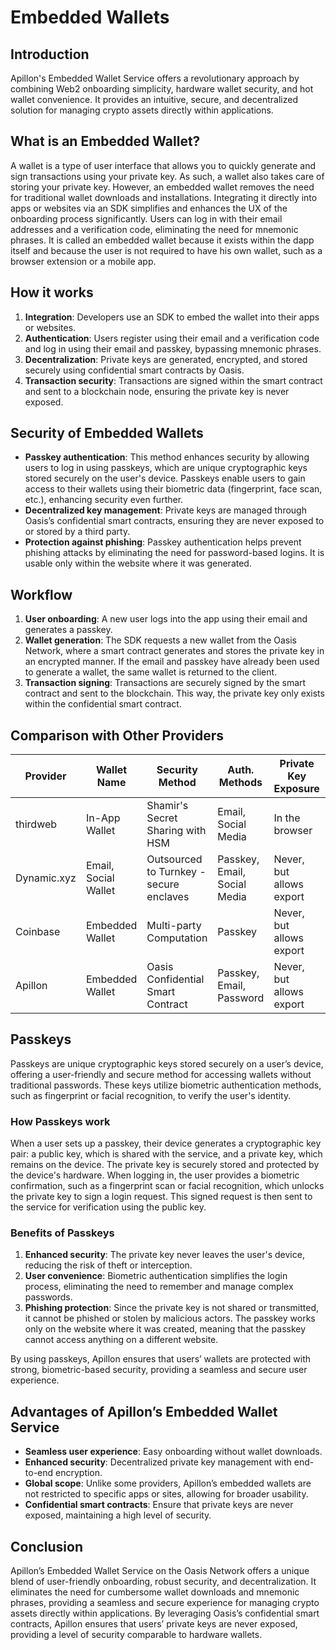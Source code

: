 # Embedded Wallets

## Introduction

Apillon's Embedded Wallet Service offers a revolutionary approach by combining Web2 onboarding simplicity, hardware wallet security, and hot wallet convenience. It provides an intuitive, secure, and decentralized solution for managing crypto assets directly within applications.

## What is an Embedded Wallet?

A wallet is a type of user interface that allows you to quickly generate and sign transactions using your private key. As such, a wallet also takes care of storing your private key. However, an embedded wallet removes the need for traditional wallet downloads and installations. Integrating it directly into apps or websites via an SDK simplifies and enhances the UX of the onboarding process significantly. Users can log in with their email addresses and a verification code, eliminating the need for mnemonic phrases. It is called an embedded wallet because it exists within the dapp itself and because the user is not required to have his own wallet, such as a browser extension or a mobile app.

## How it works

1. **Integration**: Developers use an SDK to embed the wallet into their apps or websites.
2. **Authentication**: Users register using their email and a verification code and log in using their email and passkey, bypassing mnemonic phrases.
3. **Decentralization**: Private keys are generated, encrypted, and stored securely using confidential smart contracts by Oasis.
4. **Transaction security**: Transactions are signed within the smart contract and sent to a blockchain node, ensuring the private key is never exposed.

## Security of Embedded Wallets

- **Passkey authentication**: This method enhances security by allowing users to log in using passkeys, which are unique cryptographic keys stored securely on the user's device. Passkeys enable users to gain access to their wallets using their biometric data (fingerprint, face scan, etc.), enhancing security even further.
- **Decentralized key management**: Private keys are managed through Oasis’s confidential smart contracts, ensuring they are never exposed to or stored by a third party.
- **Protection against phishing**: Passkey authentication helps prevent phishing attacks by eliminating the need for password-based logins. It is usable only within the website where it was generated.

## Workflow

1. **User onboarding**: A new user logs into the app using their email and generates a passkey.
2. **Wallet generation**: The SDK requests a new wallet from the Oasis Network, where a smart contract generates and stores the private key in an encrypted manner. If the email and passkey have already been used to generate a wallet, the same wallet is returned to the client.
3. **Transaction signing**: Transactions are securely signed by the smart contract and sent to the blockchain. This way, the private key only exists within the confidential smart contract.

## Comparison with Other Providers

| Provider      | Wallet Name          | Security Method                         | Auth. Methods                | Private Key Exposure     | Wallet Scope | Decentralization                      |
|---------------|----------------------|-----------------------------------------|------------------------------|--------------------------|--------------|---------------------------------------|
| thirdweb      | In-App Wallet        | Shamir's Secret Sharing with HSM        | Email, Social Media          | In the browser           | Per app      | 2/3 keys saved by thirdweb            |
| Dynamic.xyz   | Email, Social Wallet | Outsourced to Turnkey - secure enclaves | Passkey, Email, Social Media | Never, but allows export | Per app      | Private key stored by Turnkey         |
| Coinbase      | Embedded Wallet      | Multi-party Computation                 | Passkey                      | Never, but allows export | Per app      | Private key stored by Coinbase        |
| Apillon       | Embedded Wallet      | Oasis Confidential Smart Contract       | Passkey, Email, Password     | Never, but allows export | Global       | Fully decentralized via Oasis         |

## Passkeys

Passkeys are unique cryptographic keys stored securely on a user’s device, offering a user-friendly and secure method for accessing wallets without traditional passwords. These keys utilize biometric authentication methods, such as fingerprint or facial recognition, to verify the user's identity.

### How Passkeys work

When a user sets up a passkey, their device generates a cryptographic key pair: a public key, which is shared with the service, and a private key, which remains on the device. The private key is securely stored and protected by the device's hardware. When logging in, the user provides a biometric confirmation, such as a fingerprint scan or facial recognition, which unlocks the private key to sign a login request. This signed request is then sent to the service for verification using the public key.

### Benefits of Passkeys

1. **Enhanced security**: The private key never leaves the user's device, reducing the risk of theft or interception.
2. **User convenience**: Biometric authentication simplifies the login process, eliminating the need to remember and manage complex passwords.
3. **Phishing protection**: Since the private key is not shared or transmitted, it cannot be phished or stolen by malicious actors. The passkey works only on the website where it was created, meaning that the passkey cannot access anything on a different website.

By using passkeys, Apillon ensures that users’ wallets are protected with strong, biometric-based security, providing a seamless and secure user experience.

## Advantages of Apillon’s Embedded Wallet Service

- **Seamless user experience**: Easy onboarding without wallet downloads.
- **Enhanced security**: Decentralized private key management with end-to-end encryption.
- **Global scope**: Unlike some providers, Apillon’s embedded wallets are not restricted to specific apps or sites, allowing for broader usability.
- **Confidential smart contracts**: Ensure that private keys are never exposed, maintaining a high level of security.

## Conclusion

Apillon’s Embedded Wallet Service on the Oasis Network offers a unique blend of user-friendly onboarding, robust security, and decentralization. It eliminates the need for cumbersome wallet downloads and mnemonic phrases, providing a seamless and secure experience for managing crypto assets directly within applications. By leveraging Oasis’s confidential smart contracts, Apillon ensures that users’ private keys are never exposed, providing a level of security comparable to hardware wallets.
